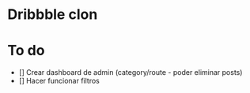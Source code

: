 # Dribbble clon

# To do

- [] Crear dashboard de admin (category/route - poder eliminar posts)
- [] Hacer funcionar filtros
